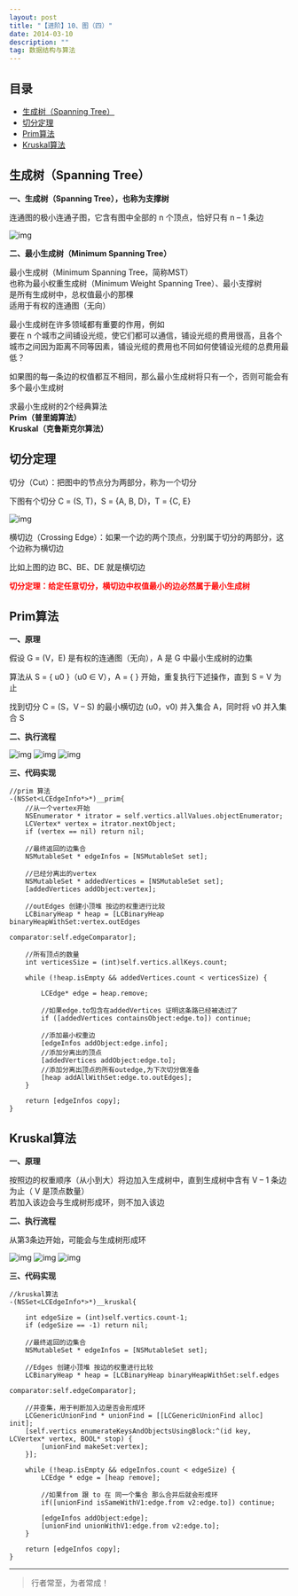 ```yaml
---
layout: post
title: "【进阶】10、图（四）"
date: 2014-03-10
description: ""
tag: 数据结构与算法
---
```







## 目录

* [生成树（Spanning Tree）](#content1)
* [切分定理](#content2)
* [Prim算法](#content3)
* [Kruskal算法](#content4)


 



<!-- ************************************************ -->
## <a id="content1"></a>生成树（Spanning Tree）

**一、生成树（Spanning Tree），也称为支撑树**

连通图的极小连通子图，它含有图中全部的 n 个顶点，恰好只有 n – 1 条边

<img src="/images/DataStructurs2/graph32.png" alt="img">


**二、最小生成树（Minimum Spanning Tree）**

最小生成树（Minimum Spanning Tree，简称MST）    
也称为最小权重生成树（Minimum Weight Spanning Tree）、最小支撑树    
是所有生成树中，总权值最小的那棵    
适用于有权的连通图（无向）    

最小生成树在许多领域都有重要的作用，例如         
要在 n 个城市之间铺设光缆，使它们都可以通信，铺设光缆的费用很高，且各个城市之间因为距离不同等因素，铺设光缆的费用也不同如何使铺设光缆的总费用最低？

如果图的每一条边的权值都互不相同，那么最小生成树将只有一个，否则可能会有多个最小生成树

求最小生成树的2个经典算法    
<span style="font-weight:bold">Prim（普里姆算法）</span>    
<span style="font-weight:bold">Kruskal（克鲁斯克尔算法）</span>


<!-- ************************************************ -->
## <a id="content2"></a>切分定理

切分（Cut）：把图中的节点分为两部分，称为一个切分

下图有个切分 C = (S, T)，S = {A, B, D}，T = {C, E}

<img src="/images/DataStructurs2/graph33.png" alt="img">


横切边（Crossing Edge）：如果一个边的两个顶点，分别属于切分的两部分，这个边称为横切边

比如上图的边 BC、BE、DE 就是横切边

<span style="font-weight:bold;color:red">切分定理：给定任意切分，横切边中权值最小的边必然属于最小生成树</span>


<!-- ************************************************ -->
## <a id="content3"></a>Prim算法

**一、原理**

假设 G = (V，E) 是有权的连通图（无向），A 是 G 中最小生成树的边集

算法从 S = { u0 }（u0 ∈ V），A = { } 开始，重复执行下述操作，直到 S = V 为止

找到切分 C = (S，V – S) 的最小横切边 (u0，v0) 并入集合 A，同时将 v0 并入集合 S

**二、执行流程**

<img src="/images/DataStructurs2/graph34.png" alt="img">

<img src="/images/DataStructurs2/graph35.png" alt="img">

<img src="/images/DataStructurs2/graph36.png" alt="img">


**三、代码实现**

```
//prim 算法
-(NSSet<LCEdgeInfo*>*)__prim{
    //从一个vertex开始
    NSEnumerator * itrator = self.vertics.allValues.objectEnumerator;
    LCVertex* vertex = itrator.nextObject;
    if (vertex == nil) return nil;
    
    //最终返回的边集合
    NSMutableSet * edgeInfos = [NSMutableSet set];
    
    //已经分离出的vertex
    NSMutableSet * addedVertices = [NSMutableSet set];
    [addedVertices addObject:vertex];
    
    //outEdges 创建小顶堆 按边的权重进行比较
    LCBinaryHeap * heap = [LCBinaryHeap binaryHeapWithSet:vertex.outEdges
                                               comparator:self.edgeComparator];
    
    //所有顶点的数量
    int verticesSize = (int)self.vertics.allKeys.count;
    
    while (!heap.isEmpty && addedVertices.count < verticesSize) {
        
        LCEdge* edge = heap.remove;
        
        //如果edge.to包含在addedVertices 证明这条路已经被选过了
        if ([addedVertices containsObject:edge.to]) continue;
        
        //添加最小权重边
        [edgeInfos addObject:edge.info];
        //添加分离出的顶点
        [addedVertices addObject:edge.to];
        //添加分离出顶点的所有outedge,为下次切分做准备
        [heap addAllWithSet:edge.to.outEdges];
    }
    
    return [edgeInfos copy];
}
```


<!-- ************************************************ -->
## <a id="content4"></a>Kruskal算法

**一、原理**

按照边的权重顺序（从小到大）将边加入生成树中，直到生成树中含有 V – 1 条边为止（ V 是顶点数量）    
若加入该边会与生成树形成环，则不加入该边    

**二、执行流程**

从第3条边开始，可能会与生成树形成环    

<img src="/images/DataStructurs2/graph37.png" alt="img">

<img src="/images/DataStructurs2/graph38.png" alt="img">

<img src="/images/DataStructurs2/graph39.png" alt="img">

**三、代码实现**

```
//kruskal算法
-(NSSet<LCEdgeInfo*>*)__kruskal{
    
    int edgeSize = (int)self.vertics.count-1;
    if (edgeSize == -1) return nil;

    //最终返回的边集合
    NSMutableSet * edgeInfos = [NSMutableSet set];
    
    //Edges 创建小顶堆 按边的权重进行比较
    LCBinaryHeap * heap = [LCBinaryHeap binaryHeapWithSet:self.edges
                                               comparator:self.edgeComparator];

    //并查集，用于判断加入边是否会形成环
    LCGenericUnionFind * unionFind = [[LCGenericUnionFind alloc] init];
    [self.vertics enumerateKeysAndObjectsUsingBlock:^(id key, LCVertex* vertex, BOOL* stop) {
        [unionFind makeSet:vertex];
    }];
    
    while (!heap.isEmpty && edgeInfos.count < edgeSize) {
        LCEdge * edge = [heap remove];
        
        //如果from 跟 to 在 同一个集合 那么合并后就会形成环
        if([unionFind isSameWithV1:edge.from v2:edge.to]) continue;
        
        [edgeInfos addObject:edge];
        [unionFind unionWithV1:edge.from v2:edge.to];
    }
      
    return [edgeInfos copy];
}
```



----------
>  行者常至，为者常成！


